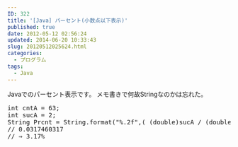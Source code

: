 ```yaml
---
ID: 322
title: '[Java] パーセント(小数点以下表示)'
published: true
date: 2012-05-12 02:56:24
updated: 2014-06-20 10:33:43
slug: 20120512025624.html
categories:
  - プログラム
tags:
  - Java
---
```

Javaでのパーセント表示です。
メモ書きで何故Stringなのかは忘れた。
<!--more-->
<pre class='prettyprint linenums'>
int cntA = 63;
int sucA = 2;
String Prcnt = String.format("%.2f",( (double)sucA / (double)cntA * 100) );
// 0.0317460317
// ⇒ 3.17%
</pre>